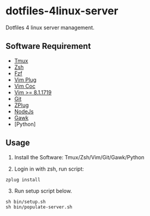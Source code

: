 # dotfiles-4linux-server
Dotfiles 4 linux server management.

## Software Requirement

- [Tmux](https://github.com/tmux/tmux/wiki)
- [Zsh](https://www.zsh.org/)
- [Fzf](https://github.com/junegunn/fzf)
- [Vim Plug](https://github.com/junegunn/vim-plug)
- [Vim Coc](https://github.com/neoclide/coc.nvim)
- [Vim >= 8.1.1719](https://www.vim.org/)
- [Git](https://git-scm.com/)
- [ZPlug](https://github.com/zplug/zplug)
- [NodeJs](https://nodejs.org/en)
- [Gawk](https://www.gnu.org/software/gawk/)
- [Python]

## Usage
1. Install the Software: Tmux/Zsh/Vim/Git/Gawk/Python

2. Login in with zsh, run script:
```
zplug install
```

3. Run setup script below.
```
sh bin/setup.sh
sh bin/populate-server.sh
```
